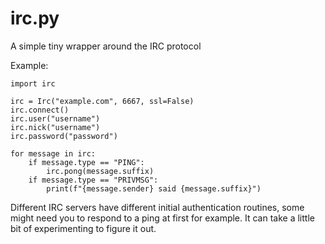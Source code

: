 # irc.py
A simple tiny wrapper around the IRC protocol

Example:

    import irc
    
    irc = Irc("example.com", 6667, ssl=False)
    irc.connect()
    irc.user("username")
    irc.nick("username")
    irc.password("password")
    
    for message in irc:
        if message.type == "PING":
            irc.pong(message.suffix)
        if message.type == "PRIVMSG":
            print(f"{message.sender} said {message.suffix}")
            
Different IRC servers have different initial authentication routines, some might need you to respond to a ping at first for example. It can take a little bit of experimenting to figure it out.
